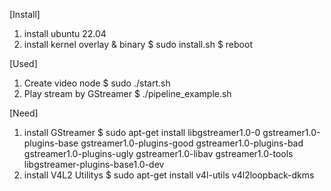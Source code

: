 [Install]
1. install ubuntu 22.04
2. install kernel overlay & binary
    $ sudo install.sh
    $ reboot

[Used]
1. Create video node
    $ sudo ./start.sh
2. Play stream by GStreamer
    $ ./pipeline_example.sh

[Need]
1. install GStreamer 
    $ sudo apt-get install libgstreamer1.0-0 gstreamer1.0-plugins-base gstreamer1.0-plugins-good gstreamer1.0-plugins-bad gstreamer1.0-plugins-ugly gstreamer1.0-libav gstreamer1.0-tools libgstreamer-plugins-base1.0-dev
2. install V4L2 Utilitys
    $ sudo apt-get install v4l-utils v4l2loopback-dkms
